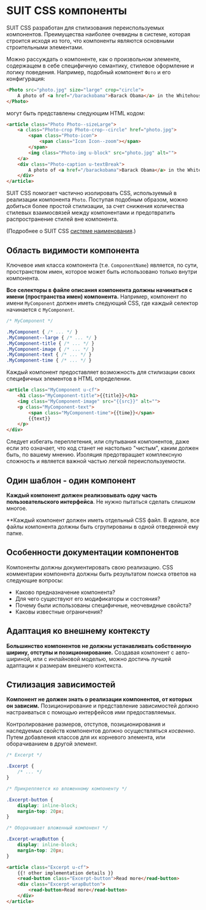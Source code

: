 # SUIT CSS компоненты

SUIT CSS разработан для стилизования переиспользуемых компонентов. Преимущества
наиболее очевидны в системе, которая строится исходя из того, что компоненты
являются основными строительными элементами.

Можно рассуждать о компоненте, как о произвольном элементе, содержащем в себе
специфичную семантику, стилевое оформление и логику поведения. Например,
подобный компонент `Фото` и его конфигурация:

```html
<Photo src="photo.jpg" size="large" crop="circle">
    A photo of <a href="/barackobama">Barack Obama</a> in the Whitehouse.
</Photo>
```

могут быть представлены следующим HTML кодом:

```html
<article class="Photo Photo--sizeLarge">
    <a class="Photo-crop Photo-crop--circle" href="photo.jpg">
        <span class="Photo-icon">
            <span class="Icon Icon--zoom"></span>
        </span>
        <img class="Photo-img u-block" src="photo.jpg" alt="">
    </a>
    <div class="Photo-caption u-textBreak">
        A photo of <a href="/barackobama">Barack Obama</a> in the Whitehouse.
    </div>
</article>
```

SUIT CSS помогает частично изолировать CSS, используемый в реализации компонента
`Photo`. Поступая подобным образом, можно добиться более простой стилизации,
за счет снижения количества стилевых взаимосвязей между компонентами и
предотвратить распространение стилей вне компонента.

(Подробнее о SUIT CSS [системе наименования](naming-conventions.md).)

## Область видимости компонента

Ключевое имя класса компонента (т.е. `ComponentName`) является, по сути,
пространством имен, которое может быть использовано только внутри компонента.

**Все селекторы в файле описания компонента должны начинаться с имени
(пространства имен) компонента.** Например, компонент по имени `MyComponent`
должен иметь следующий CSS, где каждый селектор начинается с `MyComponent`.

```css
/* MyComponent */

.MyComponent { /* ... */ }
.MyComponent--large { /* ... */ }
.MyComponent-title { /* ... */ }
.MyComponent-image { /* ... */ }
.MyComponent-text { /* ... */ }
.MyComponent-time { /* ... */ }
```

Каждый компонент предоставляет возможность для стилизации своих специфичных
элементов в HTML определении.

```html
<article class="MyComponent u-cf">
    <h1 class="MyComponent-title">{{title}}</h1>
    <img class="MyComponent-image" src="{{src}}" alt="">
    <p class="MyComponent-text">
        <span class="MyComponent-time">{{time}}</span>
        {{text}}
    </p>
</div>
```

Следует избегать переплетения, или спутывания компонентов, даже если это
означает, что код станет не настолько "чистым", каким должен быть, по вашему
мнению. Изоляция предотвращает комплексную сложность и является важной частью
легкой переиспользуемости.

## Один шаблон - один компонент

**Каждый компонент должен реализовывать одну часть пользовательского
интерфейса**. Не нужно пытаться сделать слишком многое.

**Каждый компонент должен иметь отдельный CSS файл. В идеале, все файлы
компонента должны быть сгрупированы в одной отведенной ему папке.

## Особенности документации компонентов

Компоненты должны документировать свою реализацию. CSS комментарии компонента
должны быть результатом поиска ответов на следующие вопросы:

* Каково предназначение компонента?
* Для чего существуют его модификаторы и состояния?
* Почему были использованы специфичные, неочевидные свойста?
* Каковы известные ограничения?

## Адаптация ко внешнему контексту

**Большинство компонентов не должны устанавливать собственную ширину, отступы
и позиционирование.** Создавая компонент с авто-шириной, или с инлайновой
моделью, можно достичь лучшей адаптации к размерам внешнего контекста.

## Стилизация зависимостей

**Компонент не должен знать о реализации компонентов, от которых он зависим.**
Позиционирование и представление зависимостей должно настраиваться с помощью
интерфейсов ими предоставляемых.

Контролирование размеров, отступов, позиционирования и наследуемых свойств
компонентов должно осуществляться _косвенно_. Путем добавления классов для их
корневого элемента, или оборачиванием в другой элемент.

```css
/* Excerpt */

.Excerpt {
    /* ... */
}

/* Прикрепляется ко вложенному компоненту */

.Excerpt-button {
    display: inline-block;
    margin-top: 20px;
}

/* Оборачивает вложенный компонент */

.Excerpt-wrapButton {
    display: inline-block;
    margin-top: 20px;
}
```

```html
<article class="Excerpt u-cf">
    {{! other implementation details }}
    <read-button class="Excerpt-button">Read more</read-button>
    <div class="Excerpt-wrapButton">
        <read-button>Read more</read-button>
    </div>
</article>
```

